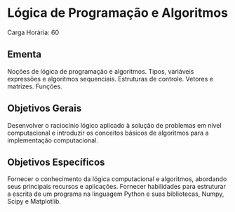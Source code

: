 # Lógica de Programação e Algoritmos

Carga Horária: 60

## Ementa

Noções de lógica de programação e algoritmos. Tipos, variáveis expressões e algoritmos sequenciais. Estruturas de controle. Vetores e matrizes. Funções.

## Objetivos Gerais

Desenvolver o raciocínio lógico aplicado à solução de problemas em nível computacional e introduzir os conceitos básicos de algoritmos para a implementação computacional.

## Objetivos Específicos

Fornecer o conhecimento da lógica computacional e algoritmos, abordando seus principais recursos e aplicações. Fornecer habilidades para estruturar a escrita de um programa na linguagem Python e suas bibliotecas, Numpy, Scipy e Matplotlib.